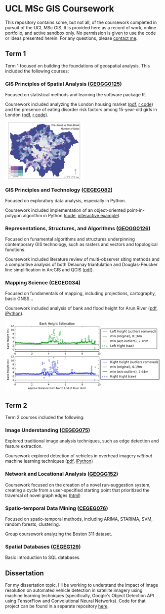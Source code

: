 # UCL MSc GIS Coursework

This repository contains some, but not all, of the coursework completed in pursuit of the UCL MSc GIS.  It is provided here as a record of work, online portfolio, and active sandbox only.  No permission is given to use the code or ideas presented herein.  For any questions, please [contact me](malito:misshurst@gmail.com).

## Term 1
Term 1 focused on building the foundations of geospatial analysis.  This included the following courses:

### GIS Principles of Spatial Analysis ([GEOGG0125](http://www.geog.ucl.ac.uk/study/graduate-taught/msc-modules/geogg125))
Focused on statistical methods and learning the software package R.

Coursework included analyzing the London housing market ([pdf](https://github.com/heidimhurst/ucl_msc/blob/master/term1/gis_psa/bearma.pdf), [r code](https://github.com/heidimhurst/ucl_msc/blob/master/term1/gis_psa/bearmaneda.r)) and the presence of eating disorder risk factors among 15-year-old girls in London ([pdf](https://github.com/heidimhurst/ucl_msc/blob/master/term1/gis_psa/mirco.pdf), [r code](https://github.com/heidimhurst/ucl_msc/blob/master/term1/gis_psa/mirco.r)).

<a href="https://github.com/heidimhurst/ucl_msc/blob/master/term1/gis_psa/bearma.pdf"><img src="img/brexit_ward.jpg" align="center" width="50%" ></a>

### GIS Principles and Technology ([CEGEG082](https://sp.cege.ucl.ac.uk/study/Pages/Module-Guide.aspx?ModileCd=CEGEG082))
Focused on exploratory data analysis, especially in Python.

Coursework included implementation of an object-oriented point-in-polygon algorithm in Python ([code](https://github.com/heidimhurst/ucl_msc/blob/master/term1/gis_pt/coursework/Hurst_GISPT.py), [interactive example](https://heidimhurst.github.io/assets/html/PIP_visualization_w+.html)).

### Representations, Structures, and Algorithms ([GEOGG0126](http://www.geog.ucl.ac.uk/study/graduate-taught/msc-modules/geogg126))
Focused on funamental algorithms and structures underpinning contemporary GIS technology, such as rasters and vectors and topological functions.

Coursework included literature review of multi-observer siting methods and a comparitive analysis of both Delaunay triantulation and Douglas-Peucker line simplification in ArcGIS and QGIS ([pdf](https://github.com/heidimhurst/ucl_msc/blob/master/term1/gis_rsa/RSA_coursework.pdf)).


### Mapping Science ([CEGEG034](https://sp.cege.ucl.ac.uk/study/Pages/Module-Guide.aspx?ModileCd=CEGEG034))
Focused on fundamentals of mapping, including projections, cartography, basic GNSS...

Coursework included analysis of bank and flood height for Arun River ([pdf](https://github.com/heidimhurst/ucl_msc/blob/master/mapping_science/term1/tutorial2/tutorial2.pdf), [iPython](https://github.com/heidimhurst/ucl_msc/blob/master/term1/mapping_science/tutorial2/Arun%20River%20Flooding.ipynb)).

![arunriver](img/arun.png)




## Term 2
Term 2 courses included the following:

### Image Understanding ([CEGEG075](https://sp.cege.ucl.ac.uk/study/Pages/Module-Guide.aspx?ModileCd=CEGEG075))
Explored traditional image analysis techniques, such as edge detection and feature extraction.

Coursework explored detection of vehicles in overhead imagery _without_ machine learning techniques ([pdf](https://github.com/heidimhurst/ucl_msc/blob/master/term2/images/coursework/ImageCoursework.pdf), [iPython](https://github.com/heidimhurst/ucl_msc/blob/master/term2/images/coursework/VPFW6_coursework.ipynb))

### Network and Locational Analysis ([GEOGG152](http://www.geog.ucl.ac.uk/study/graduate-taught/msc-modules/geogg152))
Coursework focused on the creation of a novel run-suggestion system, creating a cycle from a user-specified starting point that prioritized the traversal of novel graph edges ([html](https://github.com/heidimhurst/ucl_msc/blob/master/term2/networks/Coursework.html))

### Spatio-temporal Data Mining ([CEGEG076](https://sp.cege.ucl.ac.uk/study/Pages/Module-Guide.aspx?ModileCd=CEGEG076))
Focused on spatio-temporal methods, including ARIMA, STARIMA, SVM, random forests, clustering.

Group coursework analyzing the Boston 311 dataset.

### Spatial Databases ([CEGEG129](https://sp.cege.ucl.ac.uk/study/Pages/Module-Guide.aspx?ModileCd=CEGEG129))
Basic introduction to SQL databases.

## Dissertation
For my dissertation topic, I'll be working to understand the impact of image resolution on automated vehicle detection in satellite imagery using machine learning techniques (specifically, Google's Object Detection API using TensorFlow and Convolutional Neural Networks).  Code for that project can be found in a separate repository [here](https://github.com/heidimhurst/dissertation).

